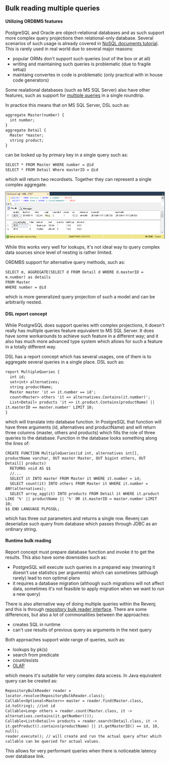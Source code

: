 ## Bulk reading multiple queries

#### Utilizing ORDBMS features

PostgreSQL and Oracle are object-relational databases and as such support more complex query projections then relational-only database.
Several scenarios of such usage is already covered in [NoSQL documents tutorial](revenj-tutorial-nosql-documents.md).
This is rarely used in real world due to several major reasons:

 * popular ORMs don't support such queries (out of the box or at all)
 * writing and maintaining such queries is problematic (due to fragile setup)
 * maintaing convertes in code is problematic (only practical with in house code generators)

Some realational databases (such as MS SQL Server) also have other features, such as support for [multiple queries](https://msdn.microsoft.com/en-us/library/ms378758(v=sql.110).aspx) in a single roundtrip.

In practice this means that on MS SQL Server, DSL such as:

    aggregate Master(number) {
      int number;
    }
    aggregate Detail {
      Master *master;
      string product; 
    }

can be looked up by primary key in a single query such as:

    SELECT * FROM Master WHERE number = @id
    SELECT * FROM Detail Where masterID = @id

which will return two recordsets. Together they can represent a single complex aggregate.

![MS SQL Server multiple statements](pictures/mssql-multi-query.png)

While this works very well for lookups, it's not ideal way to query complex data sources since level of nesting is rather limited.

ORDMBS support for alternative query methods, such as:

    SELECT m, AGGREGATE(SELECT d FROM Detail d WHERE d.masterID = m.number) as details
    FROM Master
    WHERE number = @id

which is more generalized query projection of such a model and can be arbitrarily nested.

#### DSL report concept

While PostgreSQL does support queries with complex projections, it doesn't really has multiple queries feature equivalent to MS SQL Server.
It does have some workarounds to achieve such feature in a different way; and it also has much more advanced type system which allows for such a feature in a totally different way.

DSL has a report concept which has several usages, one of them is to aggregate several queries in a single place. DSL such as:

    report MultipleQueries {
      int id;
      set<int> alternatives;
      string productName;
      Master master 'it => it.number == id';
	  count<Master> others 'it => alternatives.Contains(it.number)';
	  List<Detail> products 'it => it.product.Contains(productName) || it.masterID == master.number' LIMIT 10;
    }

which will translate into database function. 
In PostgreSQL that function will have three arguments (id, alternatives and productName) and will return three columns (master, others and products) which fills the role of three queries to the database.
Function in the database looks something along the lines of:

    CREATE FUNCTION MultipleQueries(id int, alternatives int[], productName varchar, OUT master Master, OUT bigint others, OUT Detail[] products)
      RETURNS void AS $$
      //...
      SELECT it INTO master FROM Master it WHERE it.number = id;
      SELECT count(it) INTO others FROM Master it WHERE it.number = ANY(alternatives);
      SELECT array_agg(it) INTO products FROM Detail it WHERE it.product LIKE '%' || productName || '%' OR it.masterID = master.number LIMIT 10;
    $$ END LANGUAGE PLPGSQL;

which has three out parameters and returns a single row. 
Revenj can deserialize such query from database which passes through JDBC as an ordinary string.

#### Runtime bulk reading

Report concept must prepare database function and invoke it to get the results. 
This also have some downsides such as:

 * PostgreSQL will execute such queries in a prepared way (meaning it doesn't use statistics per arguments) which can sometimes (although rarely) lead to non optimal plans
 * it requires a database migration (although such migrations will not affect data, sometimes it's not feasible to apply migration when we want to run a new query)

There is also alternative way of doing multiple queries within the Revenj; and this is through [repository bulk reader interface](https://github.com/ngs-doo/revenj/blob/master/java/revenj-core/src/main/java/org/revenj/patterns/RepositoryBulkReader.java).
There are some differences, but also a lot of commonalities between the approaches:

 * creates SQL in runtime
 * can't use results of previous query as arguments in the next query

Both approaches support wide range of queries, such as:

 * lookups by pk(s)
 * search from predicate
 * count/exists
 * [OLAP](revenj-tutorial-olap-basics.md)

which means it's suitable for very complex data access.
In Java equivalent query can be created as:

    RepositoryBulkReader reader = locator.resolve(RepositoryBulkReader.class);
    Callable<Optional<Master>> master = reader.find(Master.class, id.toString); //int id
	Callable<Long> others = reader.count(Master.class, it -> alternatives.contains(it.getNumber()));
	Callable<List<Detail>> products = reader.search(Detail.class, it -> it.getProduct().contains(productName) || it.getMasterID() == id, 10, null);
	reader.execute(); // will create and run the actual query after which callable can be queried for actual values.

This allows for very performant queries when there is noticeable latency over database link.
